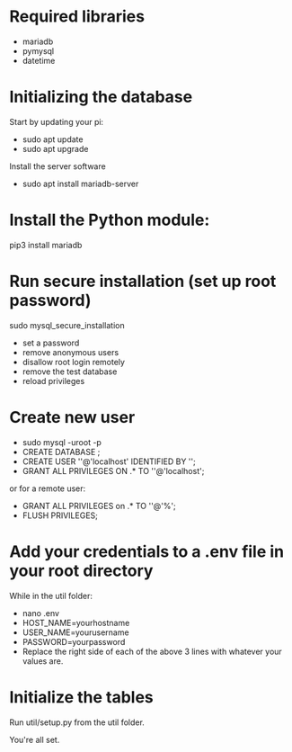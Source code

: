 # Required libraries
* mariadb
* pymysql
* datetime

# Initializing the database
Start by updating your pi:
* sudo apt update
* sudo apt upgrade

Install the server software
* sudo apt install mariadb-server

# Install the Python module:
pip3 install mariadb

# Run secure installation (set up root password)
sudo mysql_secure_installation
* set a password
* remove anonymous users
* disallow root login remotely
* remove the test database
* reload privileges

# Create new user
* sudo mysql -uroot -p
* CREATE DATABASE <dbname>;
* CREATE USER '<username>'@'localhost' IDENTIFIED BY '<password>';
* GRANT ALL PRIVILEGES ON <dbname>.* TO '<username>'@'localhost';

or for a remote user:
* GRANT ALL PRIVILEGES on <dbname>.* TO '<username>'@'%';
* FLUSH PRIVILEGES;

# Add your credentials to a .env file in your root directory
While in the util folder:
* nano .env
* HOST_NAME=yourhostname
* USER_NAME=yourusername
* PASSWORD=yourpassword
* Replace the right side of each of the above 3 lines with whatever your values are.

# Initialize the tables
Run util/setup.py from the util folder.

You're all set.
